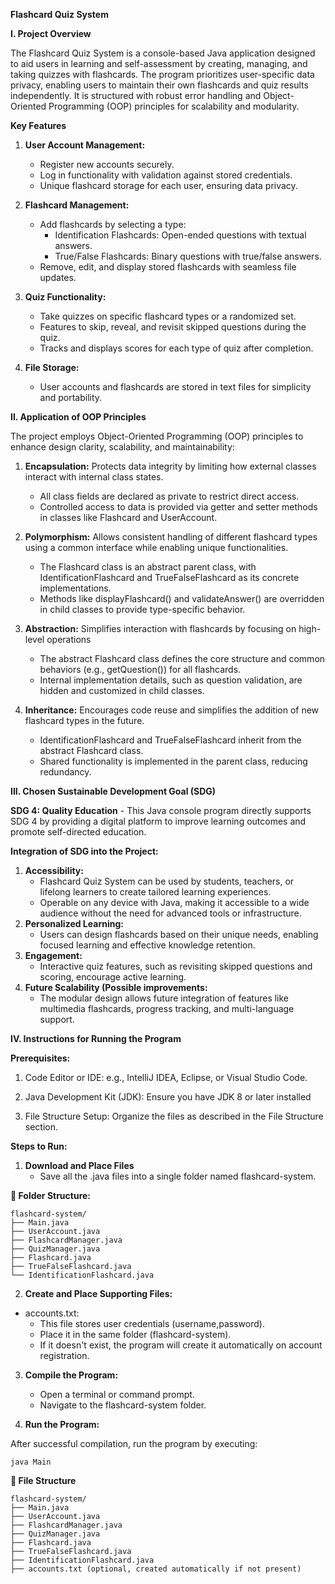 **Flashcard Quiz System**

**I. Project Overview**

The Flashcard Quiz System is a console-based Java application designed to aid users in learning and self-assessment by creating, managing, and taking quizzes with flashcards. The program prioritizes user-specific data privacy, enabling users to maintain their own flashcards and quiz results independently. It is structured with robust error handling and Object-Oriented Programming (OOP) principles for scalability and modularity.

**Key Features**

1. **User Account Management:**
	- Register new accounts securely.
	- Log in functionality with validation against stored credentials.
	- Unique flashcard storage for each user, ensuring data privacy.

2. **Flashcard Management:**
	- Add flashcards by selecting a type:
		- Identification Flashcards: Open-ended questions with textual answers.
		- True/False Flashcards: Binary questions with true/false answers.
	- Remove, edit, and display stored flashcards with seamless file updates.

3. **Quiz Functionality:**
	- Take quizzes on specific flashcard types or a randomized set.
	- Features to skip, reveal, and revisit skipped questions during the quiz.
	- Tracks and displays scores for each type of quiz after completion.

4. **File Storage:**
	- User accounts and flashcards are stored in text files for simplicity and portability.

**II. Application of OOP Principles**

The project employs Object-Oriented Programming (OOP) principles to enhance design clarity, scalability, and maintainability:

1. **Encapsulation:** Protects data integrity by limiting how external classes interact with internal class states.
	- All class fields are declared as private to restrict direct access.
	- Controlled access to data is provided via getter and setter methods in classes like Flashcard and UserAccount.

2. **Polymorphism:** Allows consistent handling of different flashcard types using a common interface while enabling unique functionalities.
	- The Flashcard class is an abstract parent class, with IdentificationFlashcard and TrueFalseFlashcard as its concrete implementations.
	- Methods like displayFlashcard() and validateAnswer() are overridden in child classes to provide type-specific behavior.

3. **Abstraction:** Simplifies interaction with flashcards by focusing on high-level operations
	- The abstract Flashcard class defines the core structure and common behaviors (e.g., getQuestion()) for all flashcards.
	- Internal implementation details, such as question validation, are hidden and customized in child classes.

4. **Inheritance:** Encourages code reuse and simplifies the addition of new flashcard types in the future.
	- IdentificationFlashcard and TrueFalseFlashcard inherit from the abstract Flashcard class.
	- Shared functionality is implemented in the parent class, reducing redundancy.

**III. Chosen Sustainable Development Goal (SDG)**

**SDG 4: Quality Education**
	- This Java console program directly supports SDG 4 by providing a digital platform to improve learning outcomes and promote self-directed education.

**Integration of SDG into the Project:**

1. **Accessibility:**
	 - Flashcard Quiz System can be used by students, teachers, or lifelong learners to create tailored learning experiences. 
  	 - Operable on any device with Java, making it accessible to a wide audience without the need for advanced tools or infrastructure.
2. **Personalized Learning:**
	- Users can design flashcards based on their unique needs, enabling focused learning and effective knowledge retention.
3. **Engagement:**
	- Interactive quiz features, such as revisiting skipped questions and scoring, encourage active learning.
4. **Future Scalability (Possible improvements:**
	- The modular design allows future integration of features like multimedia flashcards, progress tracking, and multi-language support.

**IV. Instructions for Running the Program**

**Prerequisites:**
1. Code Editor or IDE: e.g., IntelliJ IDEA, Eclipse, or Visual Studio Code.
   
2. Java Development Kit (JDK): Ensure you have JDK 8 or later installed

3. File Structure Setup: Organize the files as described in the File Structure section.

**Steps to Run:**

1. **Download and Place Files**
	- Save all the .java files into a single folder named flashcard-system.

**📁 Folder Structure:**
```
flashcard-system/
├── Main.java
├── UserAccount.java
├── FlashcardManager.java
├── QuizManager.java
├── Flashcard.java
├── TrueFalseFlashcard.java
└── IdentificationFlashcard.java
```

2. **Create and Place Supporting Files:**
- accounts.txt:
	- This file stores user credentials (username,password).
	- Place it in the same folder (flashcard-system).
	- If it doesn't exist, the program will create it automatically on account registration.

3. **Compile the Program:**

	- Open a terminal or command prompt.
	- Navigate to the flashcard-system folder.

4. **Run the Program:**

After successful compilation, run the program by executing:
```
java Main
```
**📁 File Structure**
```
flashcard-system/
├── Main.java
├── UserAccount.java
├── FlashcardManager.java
├── QuizManager.java
├── Flashcard.java
├── TrueFalseFlashcard.java
├── IdentificationFlashcard.java
├── accounts.txt (optional, created automatically if not present)
```
